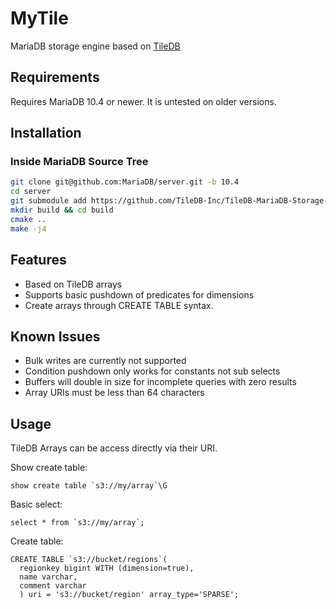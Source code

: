 # MyTile

MariaDB storage engine based on [TileDB](https://tiledb.io/)

## Requirements

Requires MariaDB 10.4 or newer. It is untested on older versions.

## Installation

### Inside MariaDB Source Tree

```bash
git clone git@github.com:MariaDB/server.git -b 10.4
cd server
git submodule add https://github.com/TileDB-Inc/TileDB-MariaDB-Storage-Engine.git storage/mytile
mkdir build && cd build
cmake ..
make -j4
```

## Features

- Based on TileDB arrays
- Supports basic pushdown of predicates for dimensions
- Create arrays through CREATE TABLE syntax.

## Known Issues

- Bulk writes are currently not supported
- Condition pushdown only works for constants not sub selects
- Buffers will double in size for incomplete queries with zero results
- Array URIs must be less than 64 characters

## Usage

TileDB Arrays can be access directly via their URI.

Show create table:

```
show create table `s3://my/array`\G
```

Basic select:

```
select * from `s3://my/array`;
```

Create table:

```
CREATE TABLE `s3://bucket/regions`(
  regionkey bigint WITH (dimension=true),
  name varchar,
  comment varchar
  ) uri = 's3://bucket/region' array_type='SPARSE';
```

